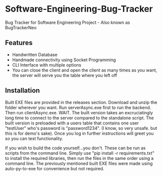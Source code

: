 # Software-Engineering-Bug-Tracker
Bug Tracker for Software Engineering Project - Also known as BugTrackerNeo


## Features

- Handwritten Database
- Handmade connectivity using Socket Programming
- CLI Interface with multiple options
- You can close the client and open the client as many times as you want, the server will serve you the table where you left off

## Installation

Built EXE files are provided in the releases section. Download and unzip the folder wherever you want. Run serverAsync.exe first to run the backend. Then run clientAsync.exe. WAIT. The built version takes an excruciatingly long time to connect to the server compared to the standalone script. The built version is preloaded with a users table that contains one user "testUser" who's password is "password1234". (I know, so very unsafe. but this is for demo's sake). Once you log in further instructions will greet you so you can test functionality.

If you wish to build the code yourself...you don't. These can be run as scripts from the command line. Simply use "pip install -r requirements.txt" to install the required libraries, then run the files in the same order using a command line. The previously mentioned built EXE files were made using auto-py-to-exe for convenience but not required. 
